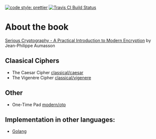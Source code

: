 [![code style: prettier](https://img.shields.io/badge/code_style-prettier-ff69b4.svg?style=flat-square)](https://github.com/prettier/prettier)
[![Travis CI Build Status](https://img.shields.io/travis/ziliwesley/serious-cryptography-ts/master.svg?style=flat-square)](https://travis-ci.org/ziliwesley/serious-cryptography-ts)

# About the book

[Serious Cryptography - A Practical Introduction to Modern Encryption](https://nostarch.com/seriouscrypto) by Jean-Philippe Aumasson

## Claasical Ciphers

- The Caesar Cipher [classical/caesar](classical/caesar)
- The Vigenère Cipher [classical/vigenere](classical/vigenere)

## Other

- One-Time Pad [modern/otp](modern/otp)

## Implementation in other languages:

- [Golang](https://github.com/ziliwesley/serious-cryptography)
